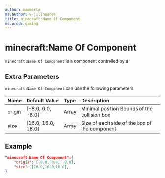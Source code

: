 ```yaml
---
author: mammerla
ms.author: v-jillheaden
title: minecraft:Name Of Component
ms.prod: gaming
---
```


# minecraft:Name Of Component

`minecraft:Name Of Component` is a component controlled by a

## Extra Parameters

`minecraft:Name Of Component` can use the following parameters

|Name |Default Value  |Type  |Description  |
|:----------|:----------|:----------|:----------|
|origin| [-8.0, 0.0, -8.0]| Array| Minimal position Bounds of the collision box |
|size| [16.0, 16.0, 16.0]| Array| Size of each side of the box of the component |

## Example

```json
"minecraft:Name Of Component":{
    "origin": [-8.0, 0.0, -8.0],
    "size": [16.0,16.0,16.0],
}
```
